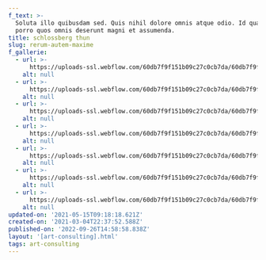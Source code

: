 ```yaml
---
f_text: >-
  Soluta illo quibusdam sed. Quis nihil dolore omnis atque odio. Id quasi veniam
  porro quos omnis deserunt magni et assumenda. 
title: schlossberg thun
slug: rerum-autem-maxime
f_gallerie:
  - url: >-
      https://uploads-ssl.webflow.com/60db7f9f151b09c27c0cb7da/60db7f9f151b094cb50cba09_DSCN0522_korr.jpg
    alt: null
  - url: >-
      https://uploads-ssl.webflow.com/60db7f9f151b09c27c0cb7da/60db7f9f151b09b4d00cba05_DSCN0525_korr.jpg
    alt: null
  - url: >-
      https://uploads-ssl.webflow.com/60db7f9f151b09c27c0cb7da/60db7f9f151b0937fc0cba0c_DSCN0526_korr.jpg
    alt: null
  - url: >-
      https://uploads-ssl.webflow.com/60db7f9f151b09c27c0cb7da/60db7f9f151b09d9b10cb9fd_DSCN0532_korr.jpg
    alt: null
  - url: >-
      https://uploads-ssl.webflow.com/60db7f9f151b09c27c0cb7da/60db7f9f151b092a9d0cba07_DSCN0533_korr.jpg
    alt: null
  - url: >-
      https://uploads-ssl.webflow.com/60db7f9f151b09c27c0cb7da/60db7f9f151b09214c0cba0a_DSCN0536_korr.jpg
    alt: null
  - url: >-
      https://uploads-ssl.webflow.com/60db7f9f151b09c27c0cb7da/60db7f9f151b09411e0cba01_DSCN0536.jpg
    alt: null
updated-on: '2021-05-15T09:18:18.621Z'
created-on: '2021-03-04T22:37:52.588Z'
published-on: '2022-09-26T14:58:58.838Z'
layout: '[art-consulting].html'
tags: art-consulting
---
```



